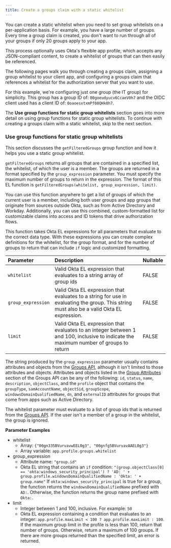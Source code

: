 ```yaml
---
title: Create a groups claim with a static whitelist
---
```

You can create a static whitelist when you need to set group whitelists on a per-application basis. For example, you have a large number of groups. Every time a group claim is created, you don't want to run through all of your groups if only 20 groups apply to your app.

This process optionally uses Okta's flexible app profile, which accepts any JSON-compliant content, to create a whitelist of groups that can then easily be referenced.

The following pages walk you through creating a groups claim, assigning a group whitelist to your client app, and configuring a groups claim that references a whitelist for the authorization server that you want to use.

For this example, we're configuring just one group (the IT group) for simplicity. This group has a group ID of: `00goeudyucv6CcaeV0h7` and the OIDC client used has a client ID of: `0oaoesxtxmPf08QHk0h7`.

The **Use group functions for static group whitelists** section goes into more detail on using group functions for static group whitelists. To continue with creating a groups claim with a static whitelist, <GuideLink link="../get-group-ids">skip to the next section</GuideLink>.

### Use group functions for static group whitelists
This section discusses the `getFilteredGroups` group function and how it helps you use a static group whitelist.

`getFilteredGroups` returns all groups that are contained in a specified list, the whitelist, of which the user is a member. The groups are returned in a format specified by the `group_expression` parameter. You must specify the maximum number of groups to return in the expression. The format of this EL function is `getFilteredGroups(whitelist, group_expression, limit)`.

You can use this function anywhere to get a list of groups of which the current user is a member, including both user groups and app groups that originate from sources outside Okta, such as from Active Directory and Workday. Additionally, you can use this combined, custom-formatted list for customizable claims into access and ID tokens that drive authorization flows.

This function takes Okta EL expressions for all parameters that evaluate to the correct data type. With these expressions you can create complex definitions for the whitelist, for the group format, and for the number of groups to return that can include `if` logic and customized formatting.

| Parameter              | Description                                                                    | Nullable    |
| :--------------------- | :----------------------------------------------------------------------------- | :---------- |
| `whitelist`            | Valid Okta EL expression that evaluates to a string array of group ids       | FALSE    |
| `group_expression`     | Valid Okta EL expression that evaluates to a string for use in evaluating the group. This string must also be a valid Okta EL expression. | FALSE    |
| `limit`                | Valid Okta EL expression that evaluates to an integer between 1 and 100, inclusive to indicate the maximum number of groups to return  | FALSE    |

The string produced by the `group_expression` parameter usually contains attributes and objects from the [Groups API](/docs/reference/api/groups/), although it isn't limited to those attributes and objects. Attributes and objects listed in the [Group Attributes](/docs/reference/api/groups/#group-attributes) section of the Groups API can be any of the following: `id`, `status`, `name`, `description`, `objectClass`, and the `profile` object that contains the `groupType`, `samAccountName`, `objectSid`, `groupScope`, `windowsDomainQualifiedName`, `dn`, and `externalID` attributes for groups that come from apps such as Active Directory.

The whitelist parameter must evaluate to a list of group ids that is returned from the [Groups API](/docs/reference/api/groups/). If the user isn't a member of a group in the whitelist, the group is ignored.

**Parameter Examples**

* whitelist
  * Array: `{"00gn335BVurvavwEEL0g3", "00gnfg5BVurvavAAEL0g3"}`
  * Array variable: `app.profile.groups.whitelist`
* group_expression
  * Attribute name: `"group.id"`
  * Okta EL string that contains an `if` condition: `"(group.objectClass[0] == 'okta:windows_security_principal') ? 'AD: ' + group.profile.windowsDomainQualifiedName : 'Okta: ' + group.name"` If `okta:windows_security_principal` is true for a group, the function returns the `windowsDomainQualifiedName` prefixed with `AD:`. Otherwise, the function returns the group name prefixed with `Okta:`.
* limit
  * Integer between 1 and 100, inclusive. For example: `50`
  * Okta EL expression containing a condition that evaluates to an integer: `app.profile.maxLimit < 100 ? app.profile.maxLimit : 100`. If the maximum group limit in the profile is less than 100, return that number of groups. Otherwise, return a maximum of 100 groups. If there are more groups returned than the specified limit, an error is returned.

<NextSectionLink/>

